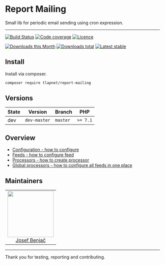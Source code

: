 # Report Mailing

Small lib for periodic email sending using cron expression.

-----

[![Build Status](https://img.shields.io/travis/tlapnet/report-mailing.svg?style=flat-square)](https://travis-ci.org/tlapnet/report-mailing)
[![Code coverage](https://img.shields.io/coveralls/tlapnet/report-mailing.svg?style=flat-square)](https://coveralls.io/r/tlapnet/report-mailing)
[![Licence](https://img.shields.io/packagist/l/tlapnet/report-mailing.svg?style=flat-square)](https://packagist.org/packages/tlapnet/report-mailing)

[![Downloads this Month](https://img.shields.io/packagist/dm/tlapnet/report-mailing.svg?style=flat-square)](https://packagist.org/packages/tlapnet/report-mailing)
[![Downloads total](https://img.shields.io/packagist/dt/tlapnet/report-mailing.svg?style=flat-square)](https://packagist.org/packages/tlapnet/report-mailing)
[![Latest stable](https://img.shields.io/packagist/v/tlapnet/report-mailing.svg?style=flat-square)](https://packagist.org/packages/tlapnet/report-mailing)

## Install

Install via composer.

```sh
composer require tlapnet/report-mailing
```

## Versions

| State       | Version       | Branch   | PHP      |
|-------------|---------------|----------|----------|
| dev         | `dev-master`  | `master` | `>= 7.1` |

## Overview

- [Configuration - how to configure](https://github.com/tlapnet/report-mailing/blob/master/.docs/README.md#installation)
- [Feeds - how to configure feed](https://github.com/tlapnet/report-mailing/blob/master/.docs/README.md#feeds)
- [Processors - how to create processor](https://github.com/tlapnet/report-mailing/blob/master/.docs/README.md#processors)
- [Global processors - how to configure all feeds in one place](https://github.com/tlapnet/report-mailing/blob/master/.docs/README.md#global-processors)

## Maintainers

<table>
  <tbody>
    <tr>
      <td align="center">
        <a href="https://github.com/benijo">
            <img width="150" height="150" src="https://avatars3.githubusercontent.com/u/6731626?v=3&s=150">
        </a>
        </br>
        <a href="https://github.com/benijo">Josef Benjač</a>
      </td>
    </tr>
  <tbody>
</table>

-----

Thank you for testing, reporting and contributing.
